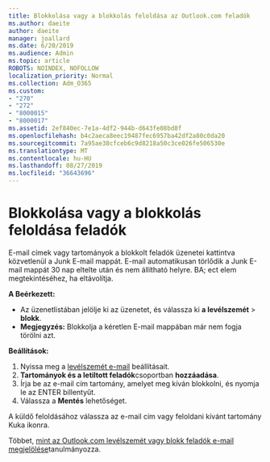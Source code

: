 ```yaml
---
title: Blokkolása vagy a blokkolás feloldása az Outlook.com feladók
ms.author: daeite
author: daeite
manager: joallard
ms.date: 6/20/2019
ms.audience: Admin
ms.topic: article
ROBOTS: NOINDEX, NOFOLLOW
localization_priority: Normal
ms.collection: Adm_O365
ms.custom:
- "270"
- "272"
- "8000015"
- "8000017"
ms.assetid: 2ef840ec-7e1a-4df2-944b-d643fe08bd8f
ms.openlocfilehash: b4c2aeca8eec19487fec6957ba42df2a80c0da20
ms.sourcegitcommit: 7a95ae38cfceb6c9d8218a50c3ce026fe506530e
ms.translationtype: MT
ms.contentlocale: hu-HU
ms.lasthandoff: 08/27/2019
ms.locfileid: "36643696"
---
```

# <a name="block-or-unblock-senders"></a>Blokkolása vagy a blokkolás feloldása feladók

E-mail címek vagy tartományok a blokkolt feladók üzenetei kattintva közvetlenül a Junk E-mail mappát. E-mail automatikusan törlődik a Junk E-mail mappát 30 nap eltelte után és nem állítható helyre. BA; ect elem megtekintéséhez, ha eltávolítja.

**A Beérkezett:**

- Az üzenetlistában jelölje ki az üzenetet, és válassza ki **a levélszemét** > **blokk**.
- **Megjegyzés:** Blokkolja a kéretlen E-mail mappában már nem fogja törölni azt.

**Beállítások:**

1. Nyissa meg a [levélszemét e-mail](https://outlook.live.com/mail/options/mail/junkEmail) beállításait.
2. **Tartományok és a letiltott feladók**csoportban **hozzáadása**.
3. Írja be az e-mail cím tartomány, amelyet meg kíván blokkolni, és nyomja le az ENTER billentyűt.
4. Válassza a **Mentés** lehetőséget.

A küldő feloldásához válassza az e-mail cím vagy feloldani kívánt tartomány Kuka ikonra.

Többet, [mint az Outlook.com levélszemét vagy blokk feladók e-mail megjelölése](https://support.office.com/article/a3ece97b-82f8-4a5e-9ac3-e92fa6427ae4?wt.mc_id=Office_Outlook_com_Alchemy)tanulmányozza.
